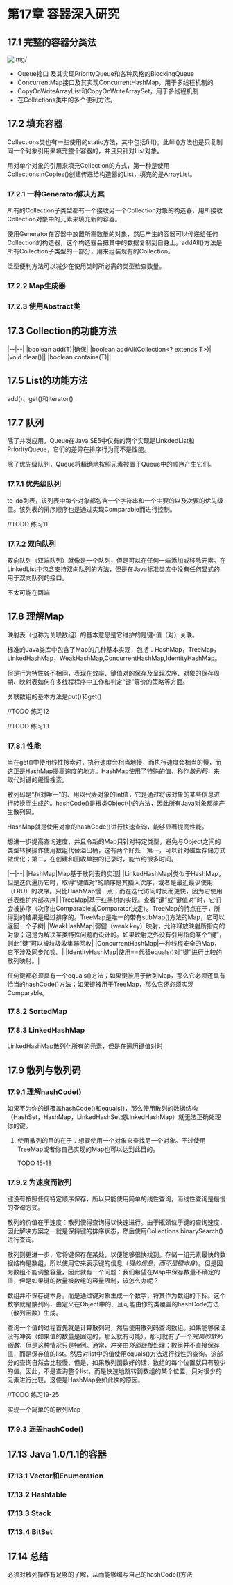 # 第17章 容器深入研究 #

## 17.1 完整的容器分类法 ##

![img/]()

* Queue接口 及其实现PriorityQueue和各种风格的BlockingQueue
* ConcurrentMap接口及其实现ConcurrentHashMap，用于多线程机制的
* CopyOnWriteArrayList和CopyOnWriteArraySet，用于多线程机制
* 在Collections类中的多个便利方法。

## 17.2 填充容器 ##

Collections类也有一些使用的static方法，其中包括fill()。此fill()方法也是只复制同一个对象引用来填充整个容器的，并且只针对List对象。

用对单个对象的引用来填充Collection的方式，第一种是使用Collections.nCopies()创建传递给构造器的List，填充的是ArrayList。

### 17.2.1 一种Generator解决方案 ###

所有的Collection子类型都有一个接收另一个Collection对象的构造器，用所接收Collection对象中的元素来填充新的容器。

使用Generator在容器中放置所需数量的对象，然后产生的容器可以传递给任何Collection的构造器，这个构造器会把其中的数据复制到自身上。addAll()方法是所有Collection子类型的一部分，用来组装现有的Collection。

泛型便利方法可以减少在使用类时所必需的类型检查数量。

### 17.2.2 Map生成器 ###

### 17.2.3 使用Abstract类 ###

## 17.3 Collection的功能方法 ##

|--|--|
|boolean add(T)|确保|
|boolean addAll(Collection<? extends T>)|
|void clear()||
|boolean contains(T)||

## 17.5 List的功能方法 ##

add()、get()和iterator()

## 17.7 队列 ##

除了并发应用，Queue在Java SE5中仅有的两个实现是LinkdedList和PriorityQueue，它们的差异在排序行为而不是性能。

除了优先级队列，Queue将精确地按照元素被置于Queue中的顺序产生它们。

### 17.7.1 优先级队列 ###

to-do列表，该列表中每个对象都包含一个字符串和一个主要的以及次要的优先级值。该列表的排序顺序也是通过实现Comparable而进行控制。

//TODO 练习11

### 17.7.2 双向队列 ###

双向队列（双端队列）就像是一个队列，但是可以在任何一端添加或移除元素。在LinkedList中包含支持双向队列的方法，但是在Java标准类库中没有任何显式的用于双向队列的接口。

不太可能在两端

## 17.8 理解Map ##

映射表（也称为关联数组）的基本意思是它维护的是键-值（对）关联。

标准的Java类库中包含了Map的几种基本实现，包括：HashMap，TreeMap，LinkedHashMap，WeakHashMap,ConcurrentHashMap,IdentityHashMap。

但是行为特性各不相同，表现在效率、键值对的保存及呈现次序、对象的保存周期、映射表如何在多线程程序中工作和判定“键”等价的策略等方面。

关联数组的基本方法是put()和get()

//TODO 练习12

//TODO 练习13

### 17.8.1 性能 ###

当在get()中使用线性搜索时，执行速度会相当地慢，而执行速度会相当的慢，而这正是HashMap提高速度的地方。HashMap使用了特殊的值，称作*散列码*，来取代对键的缓慢搜索。

散列码是“相对唯一”的、用以代表对象的int值，它是通过将该对象的某些信息进行转换而生成的。hashCode()是根类Object中的方法，因此所有Java对象都能产生散列码。

HashMap就是使用对象的hashCode()进行快速查询，能够显著提高性能。

想进一步提高查询速度，并且令新的Map只针对特定类型，避免与Object之间的类型转换操作使用数组代替溢出桶，这有两个好处：第一，可以针对磁盘存储方式做优化；第二，在创建和回收单独的记录时，能节约很多时间。

|--|--|
|HashMap|Map基于散列表的实现|
|LinkedHashMap|类似于HashMap，但是迭代遍历它时，取得“键值对”的顺序是其插入次序，或者是最近最少使用（LRU）的次序。只比HashMap慢一点；而在迭代访问时反而更快，因为它使用链表维护内部次序|
|TreeMap|基于红黑树的实现。查看“键”或“键值对”时，它们会被排序（次序由Comparable或Comparator决定）。TreeMap的特点在于，所得到的结果是经过排序的。TreeMap是唯一的带有subMap()方法的Map，它可以返回一个子树|
|WeakHashMap|弱健（weak key）映射，允许释放映射所指向的对象；这是为解决某类特殊问题而设计的。如果映射之外没有引用指向某个“键”，则此“键”可以被垃圾收集器回收|
|ConcurrentHashMap|一种线程安全的Map，它不涉及同步加锁。|
|IdentityHashMap|使用==代替equals()对“键”进行比较的散列映射。|

任何键都必须具有一个equals()方法；如果键被用于散列Map，那么它必须还具有恰当的hashCode()方法；如果键被用于TreeMap，那么它还必须实现Comparable。

### 17.8.2 SortedMap ###

### 17.8.3 LinkedHashMap ###

LinkedHashMap散列化所有的元素，但是在遍历键值对时

## 17.9 散列与散列码 ##

### 17.9.1 理解hashCode() ###

如果不为你的键覆盖hashCode()和equals()，那么使用散列的数据结构（HashSet，HashMap，LinkedHashSet或LinkedHashMap）就无法正确处理你的键。

1. 使用散列的目的在于：想要使用一个对象来查找另一个对象。不过使用TreeMap或者你自己实现的Map也可以达到此目的。


	TODO 15-18

### 17.9.2 为速度而散列 ###

键没有按照任何特定顺序保存，所以只能使用简单的线性查询，而线性查询是最慢的查询方式。

散列的价值在于速度：散列使得查询得以快速进行。由于瓶颈位于键的查询速度，因此解决方案之一就是保持键的排序状态，然后使用Collections.binarySearch()进行查询。

散列则更进一步，它将键保存在某处，以便能够很快找到。存储一组元素最快的数据结构是数组，所以使用它来表示键的信息（*键的信息，而不是键本身*）。但是因为数组不能调整容量，因此就有一个问题：我们希望在Map中保存数量不确定的值，但是如果键的数量被数组的容量限制，该怎么办呢？

数组并不保存键本身。而是通过键对象生成一个数字，将其作为数组的下标。这个数字就是散列码，由定义在Object中的、且可能由你的类覆盖的hashCode方法（散列函数）生成。

查询一个值的过程首先就是计算散列码，然后使用散列码查询数组。如果能够保证没有冲突（如果值的数量是固定的，那么就有可能），那可就有了一个*完美的散列函数*，但是这种情况只是特例。通常，冲突由*外部链接*处理：数组并不直接保存值，而是保存值的list。然后对list中的值使用equals()方法进行线性的查询。这部分的查询自然会比较慢，但是，如果散列函数好的话，数组的每个位置就只有较少的值。因此，不是查询整个list，而是快速地跳转到数组的某个位置，只对很少的元素进行比较。这便是HashMap会如此快的原因。

//TODO 练习19-25

实现一个简单的的散列Map

### 17.9.3 涵盖hashCode() ###

## 17.13 Java 1.0/1.1的容器 ##

### 17.13.1 Vector和Enumeration ###

### 17.13.2 Hashtable ###

### 17.13.3 Stack ###

### 17.13.4 BitSet ###

## 17.14 总结 ##

必须对散列操作有足够的了解，从而能够编写自己的hashCode()方法
